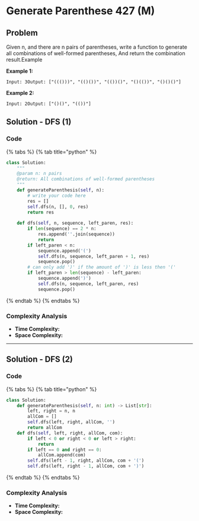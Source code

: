 # Generate Parenthese 427 (M)

## Problem

Given n, and there are n pairs of parentheses, write a function to generate all combinations of well-formed parentheses, And return the combination result.Example

**Example 1:**

```
Input: 3Output: ["((()))", "(()())", "(())()", "()(())", "()()()"]
```

**Example 2:**

```
Input: 2Output: ["()()", "(())"]
```

## Solution - DFS (1)

### Code

{% tabs %}
{% tab title="python" %}
```python
class Solution:
    """
    @param n: n pairs
    @return: All combinations of well-formed parentheses
    """
    def generateParenthesis(self, n):
        # write your code here
        res = []
        self.dfs(n, [], 0, res)
        return res
    
    def dfs(self, n, sequence, left_paren, res):
        if len(sequence) == 2 * n:
            res.append(''.join(sequence))
            return 
        if left_paren < n:
            sequence.append('(')
            self.dfs(n, sequence, left_paren + 1, res)
            sequence.pop()
        # can only add ')' if the amount of ')' is less then '('
        if left_paren > len(sequence) - left_paren:
            sequence.append(')')
            self.dfs(n, sequence, left_paren, res)
            sequence.pop()
```
{% endtab %}
{% endtabs %}

### Complexity Analysis

* **Time Complexity:**
* **Space Complexity:**

****

## Solution - DFS (2)

### Code

{% tabs %}
{% tab title="python" %}
```python
class Solution:
    def generateParenthesis(self, n: int) -> List[str]:
        left, right = n, n
        allCom = []
        self.dfs(left, right, allCom, '')
        return allCom
    def dfs(self, left, right, allCom, com):     
        if left < 0 or right < 0 or left > right:
            return 
        if left == 0 and right == 0:
            allCom.append(com)
        self.dfs(left - 1, right, allCom, com + '(')
        self.dfs(left, right - 1, allCom, com + ')')
```
{% endtab %}
{% endtabs %}

### Complexity Analysis

* **Time Complexity:**
* **Space Complexity:**
